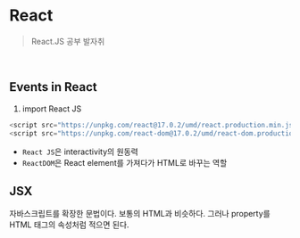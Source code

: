 # React
> React.JS 공부 발자취 
<br>

## Events in React

  1. import React JS
  ```javascript
  <script src="https://unpkg.com/react@17.0.2/umd/react.production.min.js" ></script>
  <script src="https://unpkg.com/react-dom@17.0.2/umd/react-dom.production.min.js" ></script>
  ``` 
- `React JS`은 interactivity의 원동력
- `ReactDOM`은 React element를 가져다가 HTML로 바꾸는 역할
  


## JSX
자바스크립트를 확장한 문법이다. 보통의 HTML과 비슷하다. 
그러나 property를 HTML 태그의 속성처럼 적으면 된다.
